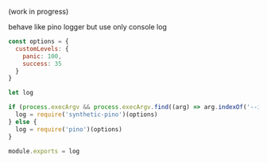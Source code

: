 
(work in progress)

behave like pino logger but use only console log

```js
const options = {
  customLevels: {
    panic: 100,
    success: 35
  }
}

let log

if (process.execArgv && process.execArgv.find((arg) => arg.indexOf('--inspect-brk') !== -1)) {
  log = require('synthetic-pino')(options)
} else {
  log = require('pino')(options)
}

module.exports = log
```
